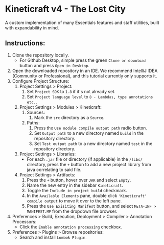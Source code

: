 # Kineticraft v4 - The Lost City

A custom implementation of many Essentials features and staff utilities, built with expandability in mind.

## Instructions:
1. Clone the repository locally.
    - For Github Desktop, simple press the green `Clone or download` button and press `Open in Desktop`.
2. Open the downloaded repository in an IDE. We recommend IntelliJ IDEA (Community or Professional), and this tutorial currently only supports it.
3. Configure Project Structure:
    1. Project Settings > Project:
        1. Set `Project SDK` to `1.8` if it's not already set.
        2. Set `Project language level` to `8 - Lambdas, type annotations etc.`.
    2. Project Settings > Modules > Kineticraft:
        1. Sources:
            1. Mark the `src` directory as a `Source`.
        2. Paths:
            1. Press the `Use module compile output path` radio button.
            2. Set `Output path` to a new directory named `build` in the repository directory.
            3. Set `Test output path` to a new directory named `test` in the repository directory.
    3. Project Settings > Libraries:
        - For each `.jar` file or directory (if applicable) in the `/libs/` directory, press the `+` button to add a new project library from java correlating to said file.
    4. Project Settings > Artifacts:
        1. Press the `+` button, hover over `JAR` and select `Empty`.
        2. Name the new entry in the sidebar `Kineticraft`.
        3. Toggle the `Include in project build` checkmark.
        4. In the `Available Elements` pane, double click `'Kineticraft' compile output` to move it over to the left pane.
        5. Press the `Use Exisiting Manifest` button, and select `META-INF > MANIFEST.MF` from the dropdown file browser.
4. Preferences > Build, Execution, Deployment > Compiler > Annotation Processors:
    - Click the `Enable annotation processing` checkbox.
5. Preferences > Plugins > Browse repositories:
    - Search and install `Lombok Plugin`.